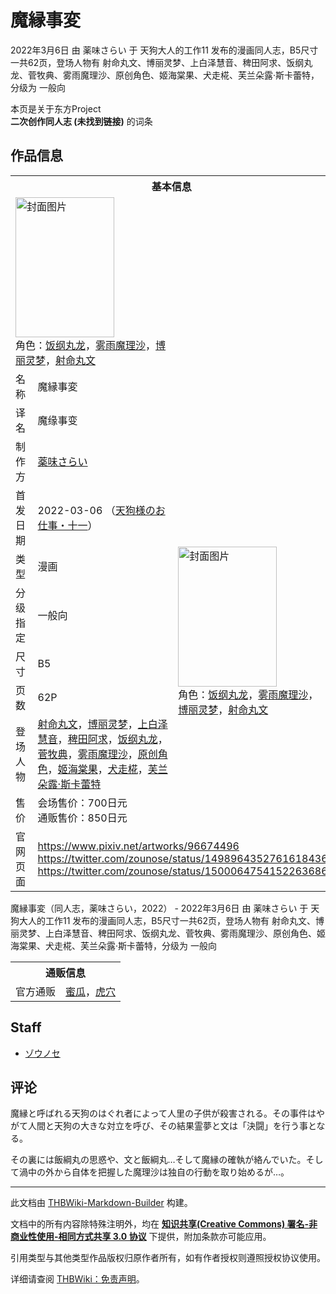 # 魔縁事変

<!-- source html: G:\repos\THBWiki-Markdown-Builder\THBWikiMarkdown\Temp\main\a\a0\ns0%3A%E9%AD%94%E7%B8%81%E4%BA%8B%E5%A4%89.html -->

2022年3月6日 由 薬味さらい 于 天狗大人的工作11 发布的漫画同人志，B5尺寸一共62页，登场人物有 射命丸文、博丽灵梦、上白泽慧音、稗田阿求、饭纲丸龙、菅牧典、雾雨魔理沙、原创角色、姬海棠果、犬走椛、芙兰朵露·斯卡蕾特，分级为 一般向

本页是关于东方Project  
 **二次创作同人志 (未找到链接)** 的词条
## 作品信息

<table><tbody><tr><th colspan="3">基本信息</th></tr><tr><td class="cover-artwork-mobile" colspan="2"><a href="./文件-魔縁事変封面.jpg.md" class="image" title="封面图片"><img alt="封面图片" src="https://upload.thwiki.cc/thumb/5/5b/%E9%AD%94%E7%B8%81%E4%BA%8B%E5%A4%89%E5%B0%81%E9%9D%A2.jpg/158px-%E9%AD%94%E7%B8%81%E4%BA%8B%E5%A4%89%E5%B0%81%E9%9D%A2.jpg" decoding="async" loading="lazy" width="158" height="224" srcset="https://upload.thwiki.cc/thumb/5/5b/%E9%AD%94%E7%B8%81%E4%BA%8B%E5%A4%89%E5%B0%81%E9%9D%A2.jpg/238px-%E9%AD%94%E7%B8%81%E4%BA%8B%E5%A4%89%E5%B0%81%E9%9D%A2.jpg 1.5x, https://upload.thwiki.cc/thumb/5/5b/%E9%AD%94%E7%B8%81%E4%BA%8B%E5%A4%89%E5%B0%81%E9%9D%A2.jpg/317px-%E9%AD%94%E7%B8%81%E4%BA%8B%E5%A4%89%E5%B0%81%E9%9D%A2.jpg 2x" data-file-width="645" data-file-height="911"></a><div class="cover-char">角色：<a href="./饭纲丸龙.md" title="饭纲丸龙">饭纲丸龙</a>，<a href="./雾雨魔理沙.md" title="雾雨魔理沙">雾雨魔理沙</a>，<a href="./博丽灵梦.md" title="博丽灵梦">博丽灵梦</a>，<a href="./射命丸文.md" title="射命丸文">射命丸文</a></div></td>
</tr><tr><td class="label">名称</td><td colspan="2"> 魔縁事変 </td></tr><tr><td class="label">译名</td><td colspan="2"> 魔缘事变 </td></tr><tr><td class="label">制作方</td><td><a href="./薬味さらい.md" title="薬味さらい">薬味さらい</a></td><td class="cover-artwork" rowspan="8" style="min-width:224px;"><a href="./文件-魔縁事変封面.jpg.md" class="image" title="封面图片"><img alt="封面图片" src="https://upload.thwiki.cc/thumb/5/5b/%E9%AD%94%E7%B8%81%E4%BA%8B%E5%A4%89%E5%B0%81%E9%9D%A2.jpg/158px-%E9%AD%94%E7%B8%81%E4%BA%8B%E5%A4%89%E5%B0%81%E9%9D%A2.jpg" decoding="async" loading="lazy" width="158" height="224" srcset="https://upload.thwiki.cc/thumb/5/5b/%E9%AD%94%E7%B8%81%E4%BA%8B%E5%A4%89%E5%B0%81%E9%9D%A2.jpg/238px-%E9%AD%94%E7%B8%81%E4%BA%8B%E5%A4%89%E5%B0%81%E9%9D%A2.jpg 1.5x, https://upload.thwiki.cc/thumb/5/5b/%E9%AD%94%E7%B8%81%E4%BA%8B%E5%A4%89%E5%B0%81%E9%9D%A2.jpg/317px-%E9%AD%94%E7%B8%81%E4%BA%8B%E5%A4%89%E5%B0%81%E9%9D%A2.jpg 2x" data-file-width="645" data-file-height="911"></a><div class="cover-char">角色：<a href="./饭纲丸龙.md" title="饭纲丸龙">饭纲丸龙</a>，<a href="./雾雨魔理沙.md" title="雾雨魔理沙">雾雨魔理沙</a>，<a href="./博丽灵梦.md" title="博丽灵梦">博丽灵梦</a>，<a href="./射命丸文.md" title="射命丸文">射命丸文</a></div></td>
</tr><tr><td class="label">首发日期</td><td>2022-03-06&#160;（<a href="/展会作品列表?e=%E5%A4%A9%E7%8B%97%E5%A4%A7%E4%BA%BA%E7%9A%84%E5%B7%A5%E4%BD%9C%2311">天狗様のお仕事・十一</a>）</td></tr><tr><td class="label">类型</td><td>漫画</td></tr><tr><td class="label">分级指定</td><td>一般向</td></tr><tr><td class="label">尺寸</td><td>B5</td></tr><tr><td class="label">页数</td><td>62P</td></tr><tr><td class="label">登场人物</td><td><a href="./射命丸文.md" title="射命丸文">射命丸文</a>，<a href="./博丽灵梦.md" title="博丽灵梦">博丽灵梦</a>，<a href="./上白泽慧音.md" title="上白泽慧音">上白泽慧音</a>，<a href="./稗田阿求.md" title="稗田阿求">稗田阿求</a>，<a href="./饭纲丸龙.md" title="饭纲丸龙">饭纲丸龙</a>，<a href="./菅牧典.md" title="菅牧典">菅牧典</a>，<a href="./雾雨魔理沙.md" title="雾雨魔理沙">雾雨魔理沙</a>，<a href="/index.php?title=%E5%8E%9F%E5%88%9B%E8%A7%92%E8%89%B2&amp;action=edit&amp;redlink=1" class="new" title="原创角色（页面不存在）">原创角色</a>，<a href="./姬海棠果.md" title="姬海棠果">姬海棠果</a>，<a href="./犬走椛.md" title="犬走椛">犬走椛</a>，<a href="./芙兰朵露·斯卡蕾特.md" title="芙兰朵露·斯卡蕾特">芙兰朵露·斯卡蕾特</a></td></tr><tr><td class="label">售价</td><td>会场售价：700日元<br>通贩售价：850日元</td></tr>
<tr><td class="label">官网页面</td><td colspan="2"><a rel="nofollow" class="external free" href="https://www.pixiv.net/artworks/96674496">https://www.pixiv.net/artworks/96674496</a><br><a rel="nofollow" class="external free" href="https://twitter.com/zounose/status/1498964352761618436">https://twitter.com/zounose/status/1498964352761618436</a><br><a rel="nofollow" class="external free" href="https://twitter.com/zounose/status/1500064754152263686">https://twitter.com/zounose/status/1500064754152263686</a></td></tr></tbody></table>

魔縁事変（同人志，薬味さらい，2022） - 2022年3月6日 由 薬味さらい 于 天狗大人的工作11 发布的漫画同人志，B5尺寸一共62页，登场人物有 射命丸文、博丽灵梦、上白泽慧音、稗田阿求、饭纲丸龙、菅牧典、雾雨魔理沙、原创角色、姬海棠果、犬走椛、芙兰朵露·斯卡蕾特，分级为 一般向

<table><tbody><tr><th colspan="3">通贩信息</th></tr><tr><td class="label">官方通贩</td><td colspan="2"><a rel="nofollow" class="external text" href="https://www.melonbooks.co.jp/detail/detail.php?product_id=1383594">蜜瓜</a>，<a rel="nofollow" class="external text" href="https://ec.toranoana.jp/tora_r/ec/item/040030969693">虎穴</a></td></tr></tbody></table>


## Staff
- [ゾウノセ](./ゾウノセ.md)

## 评论

  
魔縁と呼ばれる天狗のはぐれ者によって人里の子供が殺害される。その事件はやがて人間と天狗の大きな対立を呼び、その結果霊夢と文は「決闘」を行う事となる。  

その裏には飯綱丸の思惑や、文と飯綱丸…そして魔縁の確執が絡んでいた。そして渦中の外から自体を把握した魔理沙は独自の行動を取り始めるが…。
  


  
  

  





---

此文档由 [THBWiki-Markdown-Builder](https://github.com/Delsin-Yu/THBWiki-Markdown-Builder) 构建。

文档中的所有内容除特殊注明外，均在 [**知识共享(Creative Commons) 署名-非商业性使用-相同方式共享 3.0 协议**](https://creativecommons.org/licenses/by-sa/3.0/deed.zh-hans) 下提供，附加条款亦可能应用。

引用类型与其他类型作品版权归原作者所有，如有作者授权则遵照授权协议使用。

详细请查阅 [THBWiki：免责声明](https://thbwiki.cc/THBWiki:%E5%85%8D%E8%B4%A3%E5%A3%B0%E6%98%8E)。

